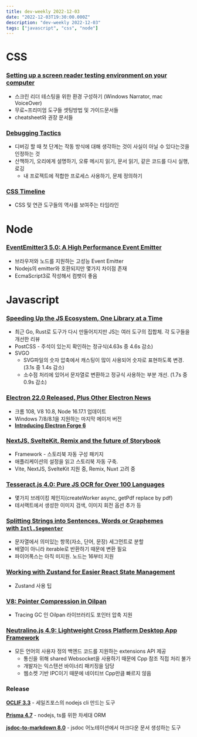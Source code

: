 ```yaml
---
title: dev-weekly 2022-12-03
date: "2022-12-03T19:30:00.000Z"
description: "dev-weekly 2022-12-03"
tags: ["javascript", "css", "node"]
---
```

# CSS

### **[Setting up a screen reader testing environment on your computer](https://www.sarasoueidan.com/blog/testing-environment-setup)**

- 스크린 리더 테스팅을 위한 환경 구성하기 (Windows Narrator, mac VoiceOver)
- 무료~프리미엄 도구들 셋팅방법 및 가이드문서들
- cheatsheet와 권장 문서들

### **[Debugging Tactics](https://addyosmani.com/blog/debugging-tactics)**

- 디버깅 할 때 첫 단계는 작동 방식에 대해 생각하는 것이 사실이 아닐 수 있다는것을 인정하는 것
- 산책하기, 오리에게 설명하기, 오류 메시지 읽기, 문서 읽기, 같은 코드를 다시 실행, 로깅
    - 내 프로젝트에 적합한 프로세스 사용하기, 문제 정의하기

### **[CSS Timeline](https://css-timeline.vercel.app/)**

- CSS 및 연관 도구들의 역사를 보여주는 타임라인

# Node

### **[EventEmitter3 5.0: A High Performance Event Emitter](https://github.com/primus/eventemitter3)**

- 브라우저와 노드를 지원하는 고성능 Event Emitter
- Nodejs의 emitter와 호환되지만 몇가지 차이점 존재
- EcmaScript3로 작성해서 컴팻이 좋음

# Javascript

### **[Speeding Up the JS Ecosystem, One Library at a Time](https://marvinh.dev/blog/speeding-up-javascript-ecosystem/)**

- 최근 Go, Rust로 도구가 다시 만들어지지만 JS는 여러 도구의 집합체. 각 도구들을 개선한 리뷰
- PostCSS - 주석이 있는지 확인하는 정규식(4.63s 중 4.6s 감소)
- SVGO
    - SVG파일의 숫자 압축에서 캐스팅이 많이 사용되어 숫자로 표현하도록 변경. (3.1s 중 1.4s 감소)
    - 소수점 처리에 있어서 문자열로 변환하고 정규식 사용하는 부분 개선. (1.7s 중 0.9s 감소)

### **[Electron 22.0 Released, Plus Other Electron News](https://www.electronjs.org/blog/electron-22-0)**

- 크롬 108, V8 10.8, Node 16.17.1 업데이트
- Windows 7/8/8.1을 지원하는 마지막 메이저 버전
- **[Introducing Electron Forge 6](https://www.electronjs.org/blog/forge-v6-release)**

### **[NextJS, SvelteKit, Remix and the future of Storybook](https://storybook.js.org/blog/framework-api/)**

- Framework - 스토리북 자동 구성 패키지
- 애플리케이션의 설정을 읽고 스토리북 자동 구축.
- Vite, NextJS, SvelteKit 지원 중, Remix, Nuxt 고려 중

### **[Tesseract.js 4.0: Pure JS OCR for Over 100 Languages](https://github.com/naptha/tesseract.js/releases/tag/v4.0.0)**

- 몇가지 브레이킹 체인지(createWorker async, getPdf replace by pdf)
- 테서랙트에서 생성한 이미지 검색, 이미지 회전 옵션 추가 등

### **[Splitting Strings into Sentences, Words or Graphemes with `Intl.Segmenter`](https://www.stefanjudis.com/today-i-learned/how-to-split-javascript-strings-with-intl-segmenter/)**

- 문자열에서 의미있는 항목(자소, 단어, 문장) 세그먼트로 분할
- 배열이 아니라 iterable로 반환하기 때문에 변환 필요
- 파이어폭스는 아직 미지원. 노드는 16부터 지원

### **[Working with Zustand for Easier React State Management](https://tkdodo.eu/blog/working-with-zustand)**

- Zustand 사용 팁

### **[V8: Pointer Compression in Oilpan](https://v8.dev/blog/oilpan-pointer-compression)**

- Tracing GC 인 Oilpan 라이브러리도 포인터 압축 지원

### **[Neutralino.js 4.9: Lightweight Cross Platform Desktop App Framework](https://github.com/neutralinojs/neutralinojs/releases/tag/v4.9.0)**

- 모든 언어의 사용자 정의 백엔드 코드를 지원하는 extensions API 제공
    - 통신을 위해 shared Websocket을 사용하기 때문에 Cpp 참조 직접 처리 불가
    - 개발자는 익스텐션 바이너리 패키징을 담당
    - 웹소켓 기반 IPC이기 때문에 네이티브 Cpp만큼 빠르지 않음

### Release

**[OCLIF 3.3](https://github.com/oclif/oclif)** - 세일즈포스의 nodejs cli 만드는 도구

**[Prisma 4.7](https://github.com/prisma/prisma/releases/tag/4.7.0)** - nodejs, ts를 위한 차세대 ORM

**[jsdoc-to-markdown 8.0](https://github.com/jsdoc2md/jsdoc-to-markdown)** - jsdoc 어노테이션에서 마크다운 문서 생성하는 도구